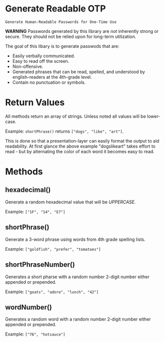 # Generate Readable OTP

`Generate Human-Readable Passwords for One-Time Use`

**WARNING** Passwords generated by this library are *not* inherently strong or secure. They should not be relied upon for long-term utilization.

The goal of this libary is to generate passwods that are:

* Easily verbally communicated.
* Easy to read off the screen.
* Non-offensive.
* Generated phrases that can be read, spelled, and understood by english-readers at the 4th-grade level.
* Contain no punctuation or symbols.

# Return Values

All methods return an array of strings. Unless noted all values will be lower-case.

Example: `shortPhrase()` returns `["dogs", "like", "art"]`.

This is done so that a presentation-layer can easily format the output to aid readability. At first glance the above example "dogslikeart" takes effort to read - but by alternating the color of each word it becomes easy to read.

# Methods

## hexadecimal()

Generate a random hexadecimal value that will be *UPPERCASE*.

Example: `["1F", "14", "E7"]`

## shortPhrase()

Generate a 3-word phrase using words from 4th grade spelling lists.

Example: `["goldfish", "prefer", "tomatoes"]`

## shortPhraseNumber()

Generates a short pharse with a random number 2-digit number either appended or prepended.

Example: `["goats", "adore", "lunch", "42"]`

## wordNumber()

Generates a random word with a random number 2-digit number either appended or prepended.

Example: `["76", "hotsauce"]`
